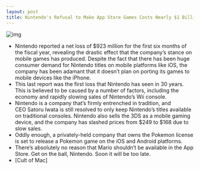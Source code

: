 ```yaml
---
layout: post
title: Nintendo's Refusal to Make App Store Games Costs Nearly $1 Billion
---
```

![img](http://media.idownloadblog.com/wp-content/uploads/2011/10/imgSuper-Mario-Galaxy2.jpg)
* Nintendo reported a net loss of $923 million for the first six months of the fiscal year, revealing the drastic effect that the company’s stance on mobile games has produced. Despite the fact that there has been huge consumer demand for Nintendo titles on mobile platforms like iOS, the company has been adamant that it doesn’t plan on porting its games to mobile devices like the iPhone.
* This last report was the first loss that Nintendo has seen in 30 years. This is believed to be caused by a number of factors, including the economy and rapidly slowing sales of Nintendo’s Wii console.
* Nintendo is a company that’s firmly entrenched in tradition, and CEO Satoru Iwata is still resolved to only keep Nintendo’s titles available on traditional consoles. Nintendo also sells the 3DS as a mobile gaming device, and the company has slashed prices from $249 to $168 due to slow sales.
* Oddly enough, a privately-held company that owns the Pokemon license is set to release a Pokemon game on the iOS and Android platforms.
* There’s absolutely no reason that Mario shouldn’t be available in the App Store. Get on the ball, Nintendo. Soon it will be too late.
* [Cult of Mac]

